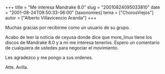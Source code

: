 +++
title = "Me interesa Mandrake 8.0"
slug = "20010824095033810"
date = "2001-08-24T09:50:33-06:00"
[taxonomies]
tema = ["ChorosViejos"]
autor = ["Alberto Villavicencio Aranda"]
+++

Muchas gracias por recibirme como un usuario de su grupo.

Acabo de leer la noticia de ceyusa donde dice que more_linux tiene los
discos de Mandrake 8.0 y a mí me interesa tenerlos. Espero un comentario
de cualquiera de ustedes para negociar el movimiento.

Les agradezco y me pongo a sus ordenes.

Atte. Avilla.
